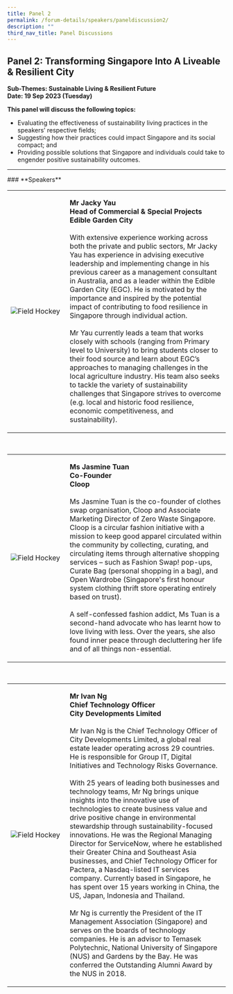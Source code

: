 ```yaml
---
title: Panel 2
permalink: /forum-details/speakers/paneldiscussion2/
description: ""
third_nav_title: Panel Discussions
---
```

## **Panel 2: Transforming Singapore Into A Liveable &amp; Resilient City**<br>

**Sub-Themes: Sustainable Living &amp; Resilient Future<br>
Date: 19 Sep 2023 (Tuesday)**

**This panel will discuss the following topics:**

* Evaluating the effectiveness of sustainability living practices in the speakers’ respective fields;
* Suggesting how their practices could impact Singapore and its social compact; and
* Providing possible solutions that Singapore and individuals could take to engender positive sustainability outcomes.
<hr>
### **Speakers**<br>

<table>
    <tbody><tr>
        <td style="width:27%"><img src="https://hosting.photobucket.com/images/i/tracyng81/Jacky_Yau.jpg?width=320&amp;height=320&amp;fit=bounds" style="display:block;margin-left:auto;margin-right:auto;" alt="Field Hockey"></td>
        <td><p><b>Mr Jacky Yau
                <br>Head of Commercial &amp; Special Projects
					<br>Edible Garden City</b><br>
                <br>With extensive experience working across both the private and public sectors, Mr Jacky Yau has experience in advising executive leadership and implementing change in his previous career as a management consultant in Australia, and as a leader within the Edible Garden City (EGC). He is motivated by the importance and inspired by the potential impact of contributing to food resilience in Singapore through individual action.<br>
                <br>Mr Yau currently leads a team&nbsp;that works closely with schools (ranging from Primary level to University) to bring students closer to their food source and&nbsp;learn about EGC’s approaches to managing challenges in the local agriculture industry. His team also seeks to tackle the variety of sustainability challenges that Singapore strives to overcome (e.g. local and historic food resilience, economic competitiveness, and sustainability).
                <br>          
            </p>
        </td>
    </tr>
</tbody></table>
<br><table>
    <tbody><tr>
        <td style="width:27%"><img src="https://hosting.photobucket.com/images/i/tracyng81/Jasmine_Tuan_qZmguTaS5ZqbJNBuxAFgGy.jpg?width=320&amp;height=320&amp;fit=bounds" style="display:block;margin-left:auto;margin-right:auto;" alt="Field Hockey"></td>
        <td><p><b>Ms Jasmine Tuan
                <br>Co-Founder
					<br>Cloop</b><br>
                <br>Ms Jasmine Tuan is the co-founder of clothes swap organisation, Cloop and Associate Marketing Director of Zero Waste Singapore. Cloop is a circular fashion initiative with a mission to keep good apparel circulated within the community by collecting, curating, and circulating items through alternative shopping services – such as Fashion Swap! pop-ups, Curate Bag (personal shopping in a bag), and Open Wardrobe (Singapore's first honour system clothing thrift store operating entirely based on trust).<br>
                <br>A self-confessed fashion addict, Ms Tuan is a second-hand advocate who has learnt how to love living with less. Over the years, she also found inner peace through decluttering her life and of all things non-essential.
                <br>          
            </p>
        </td>
    </tr>
</tbody></table>
<br><table>
    <tbody><tr>
        <td style="width:27%"><img src="https://hosting.photobucket.com/images/i/tracyng81/Ivan_Ng_gw8Do27Xo8orejoudE5b4P.jpg?width=320&amp;height=320&amp;fit=bounds" style="display:block;margin-left:auto;margin-right:auto;" alt="Field Hockey"></td>
        <td><p><b>Mr Ivan Ng
                <br>Chief Technology Officer
					<br>City Developments Limited</b><br>
                <br>Mr Ivan Ng is the Chief Technology Officer of City Developments Limited, a global real estate leader operating across 29 countries. He is responsible for Group IT, Digital Initiatives and Technology Risks Governance.<br>
                <br>With 25 years of leading both businesses and technology teams, Mr Ng brings unique insights into the innovative use of technologies to create business value and drive positive change in environmental stewardship through sustainability-focused innovations. He was the Regional Managing Director for ServiceNow, where he established their Greater China and Southeast Asia businesses, and Chief Technology Officer for Pactera, a Nasdaq-listed IT services company. Currently based in Singapore, he has spent over 15 years working in China, the US, Japan, Indonesia and Thailand.<br>
                <br>Mr Ng is currently the President of the IT Management Association (Singapore) and serves on the boards of technology companies. He is an advisor to Temasek Polytechnic, National University of Singapore (NUS) and Gardens by the Bay. He was conferred the Outstanding Alumni Award by the NUS in 2018.          
            </p>
        </td>
    </tr>
</tbody></table>